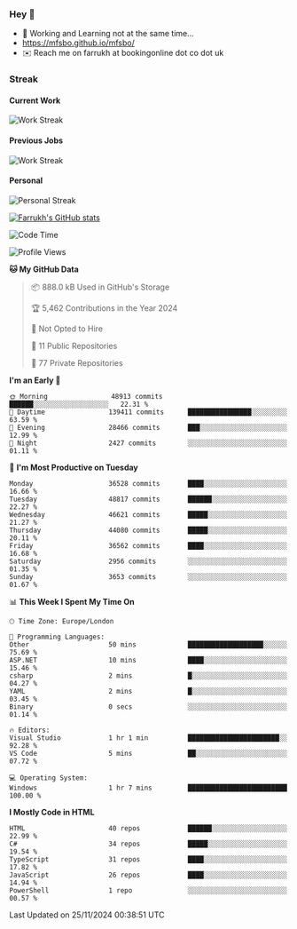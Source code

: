 ### Hey 👋

- 🏃 Working and Learning not at the same time...
- https://mfsbo.github.io/mfsbo/
- ✉️ Reach me on farrukh at bookingonline dot co dot uk

### Streak
#### Current Work
![Work Streak](https://streak-stats.demolab.com/?user=mfsbo)
#### Previous Jobs
![Work Streak](https://streak-stats.demolab.com/?user=farrukhcw)
#### Personal
![Personal Streak](https://streak-stats.demolab.com/?user=farrukhsubhani)

[![Farrukh's GitHub stats](https://github-readme-stats.vercel.app/api?username=mfsbo&hide=stars&count_private=true)](https://github.com/mfsbo/)

<!--START_SECTION:waka-->
![Code Time](http://img.shields.io/badge/Code%20Time-885%20hrs%2043%20mins-blue)

![Profile Views](http://img.shields.io/badge/Profile%20Views-3-blue)

**🐱 My GitHub Data** 

> 📦 888.0 kB Used in GitHub's Storage 
 > 
> 🏆 5,462 Contributions in the Year 2024
 > 
> 🚫 Not Opted to Hire
 > 
> 📜 11 Public Repositories 
 > 
> 🔑 77 Private Repositories 
 > 
**I'm an Early 🐤** 

```text
🌞 Morning                48913 commits       ██████░░░░░░░░░░░░░░░░░░░   22.31 % 
🌆 Daytime                139411 commits      ████████████████░░░░░░░░░   63.59 % 
🌃 Evening                28466 commits       ███░░░░░░░░░░░░░░░░░░░░░░   12.99 % 
🌙 Night                  2427 commits        ░░░░░░░░░░░░░░░░░░░░░░░░░   01.11 % 
```
📅 **I'm Most Productive on Tuesday** 

```text
Monday                   36528 commits       ████░░░░░░░░░░░░░░░░░░░░░   16.66 % 
Tuesday                  48817 commits       ██████░░░░░░░░░░░░░░░░░░░   22.27 % 
Wednesday                46621 commits       █████░░░░░░░░░░░░░░░░░░░░   21.27 % 
Thursday                 44080 commits       █████░░░░░░░░░░░░░░░░░░░░   20.11 % 
Friday                   36562 commits       ████░░░░░░░░░░░░░░░░░░░░░   16.68 % 
Saturday                 2956 commits        ░░░░░░░░░░░░░░░░░░░░░░░░░   01.35 % 
Sunday                   3653 commits        ░░░░░░░░░░░░░░░░░░░░░░░░░   01.67 % 
```


📊 **This Week I Spent My Time On** 

```text
🕑︎ Time Zone: Europe/London

💬 Programming Languages: 
Other                    50 mins             ███████████████████░░░░░░   75.69 % 
ASP.NET                  10 mins             ████░░░░░░░░░░░░░░░░░░░░░   15.46 % 
csharp                   2 mins              █░░░░░░░░░░░░░░░░░░░░░░░░   04.27 % 
YAML                     2 mins              █░░░░░░░░░░░░░░░░░░░░░░░░   03.45 % 
Binary                   0 secs              ░░░░░░░░░░░░░░░░░░░░░░░░░   01.14 % 

🔥 Editors: 
Visual Studio            1 hr 1 min          ███████████████████████░░   92.28 % 
VS Code                  5 mins              ██░░░░░░░░░░░░░░░░░░░░░░░   07.72 % 

💻 Operating System: 
Windows                  1 hr 7 mins         █████████████████████████   100.00 % 
```

**I Mostly Code in HTML** 

```text
HTML                     40 repos            ██████░░░░░░░░░░░░░░░░░░░   22.99 % 
C#                       34 repos            █████░░░░░░░░░░░░░░░░░░░░   19.54 % 
TypeScript               31 repos            ████░░░░░░░░░░░░░░░░░░░░░   17.82 % 
JavaScript               26 repos            ████░░░░░░░░░░░░░░░░░░░░░   14.94 % 
PowerShell               1 repo              ░░░░░░░░░░░░░░░░░░░░░░░░░   00.57 % 
```




 Last Updated on 25/11/2024 00:38:51 UTC
<!--END_SECTION:waka-->
<!--
**mfsbo/mfsbo** is a ✨ _special_ ✨ repository because its `README.md` (this file) appears on your GitHub profile.

Here are some ideas to get you started:

- 🔭 I’m currently working on ...
- 🌱 I’m currently learning ...
- 👯 I’m looking to collaborate on ...
- 🤔 I’m looking for help with ...
- 💬 Ask me about ...
- 📫 How to reach me: ...
- 😄 Pronouns: ...
- ⚡ Fun fact: ...
-->

